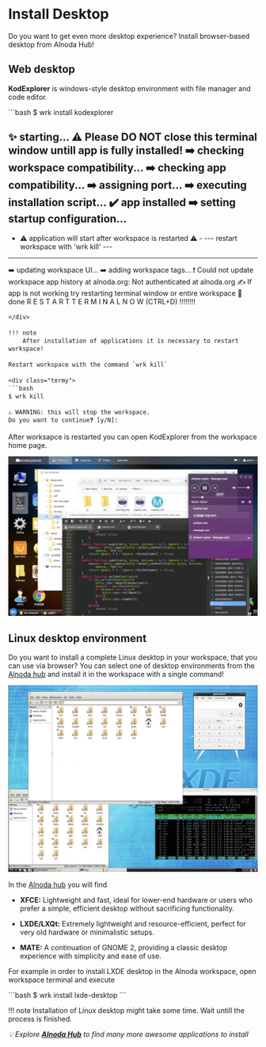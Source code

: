 <p align="center">
  <img src="../img/desktop-app.svg" alt="" width="350">
</p>

# Install Desktop 

Do you want to get even more desktop experience? Install browser-based desktop from Alnoda Hub!  

## Web desktop

__KodExplorer__ is windows-style desktop environment with file manager and code editor. 

<div class="termy">
```bash
$ wrk install kodexplorer

✨ starting...
⚠️ Please DO NOT close this terminal window untill app is fully installed!
➡️ checking workspace compatibility...
➡️ checking app compatibility...
➡️ assigning port...
➡️ executing installation script...
✔️ app installed
➡️ setting startup configuration...
-------------------------------------------------------------
- ⚠️ application will start after workspace is restarted ⚠️  -
---       restart workspace with    'wrk kill'             ---
-------------------------------------------------------------
➡️ updating workspace UI...
➡️ adding workspace tags...
❗ Could not update workspace app history at alnoda.org: Not authenticated at alnoda.org
✍️ If app is not working try restarting terminal window or entire workspace
🚀 done
R E S T A R T    T E R M I N A L    N O W   (CTRL+D) !!!!!!!!
```
</div> 

!!! note 
    After installation of applications it is necessary to restart workspace!

Restart workspace with the command `wrk kill`

<div class="termy">
```bash
$ wrk kill   

⚠️ WARNING: this will stop the workspace.
Do you want to continue❓ [y/N]: 
```
</div> 

After worksapce is restarted you can open KodExplorer from the workspace home page.

![vscode](img/kodexplorer.jpg)

## Linux desktop environment

Do you want to install a complete Linux desktop in your workspace, that you can use via browser? You can select one of desktop environments 
from the [Alnoda hub](https://alnoda.org/registry/?text=desktop&ord=relevance&uionly=true&qs=Productivity&sel=desktop) and install it in 
the workspace with a single command!  

![lxde](img/lxde-desktop.jpg)

In the [Alnoda hub](https://alnoda.org/registry/?text=desktop&ord=relevance&uionly=true&qs=Productivity&sel=desktop) you will find 

- __XFCE:__ Lightweight and fast, ideal for lower-end hardware or users who prefer a simple, efficient desktop without sacrificing functionality.

- __LXDE/LXQt:__ Extremely lightweight and resource-efficient, perfect for very old hardware or minimalistic setups.

- __MATE:__ A continuation of GNOME 2, providing a classic desktop experience with simplicity and ease of use. 

For example in order to install LXDE desktop in the Alnoda workspace, open workspace terminal and execute 

<div class="termy">
```bash
$ wrk install lxde-desktop
```
</div> 

!!! note 
    Installation of Linux desktop might take some time. Wait untill the process is finished.


*💡 Explore [__Alnoda Hub__](https://alnoda.org) to find many more awesome applications to install*

<a href="/get-started/personalize/">
    <div id="lottieContainer" style="display: flex; justify-content: flex-end;">
        <div id="lottieAnimation" style="width: 4rem; text-color: #E77260;"></div>
    </div>
</a>
<script src="https://cdnjs.cloudflare.com/ajax/libs/lottie-web/5.8.0/lottie.min.js"></script>
<script>
    var animation = bodymovin.loadAnimation({
      container: document.getElementById('lottieAnimation'),
      renderer: 'svg',
      loop: true,
      autoplay: true,
      path: '../img/arrow-circle-right.json' 
    });
</script>